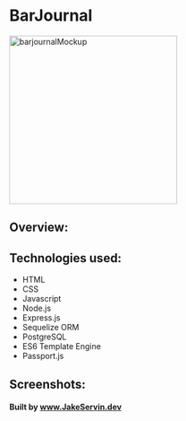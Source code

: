 # BarJournal

<img src="" alt="barjournalMockup" width="300"/>

## Overview:



## Technologies used:

- HTML
- CSS
- Javascript
- Node.js
- Express.js
- Sequelize ORM
- PostgreSQL
- ES6 Template Engine
- Passport.js


## Screenshots:

#### Built by www.JakeServin.dev
